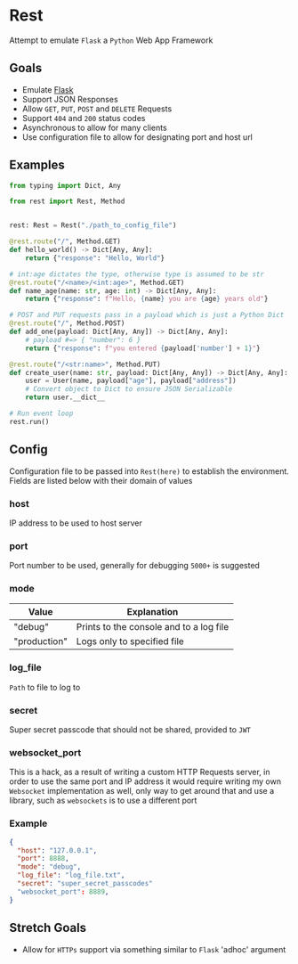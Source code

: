 # Rest

Attempt to emulate `Flask` a `Python` Web App Framework

## Goals

- Emulate [Flask](https://github.com/pallets/flask)
- Support JSON Responses
- Allow `GET`, `PUT`, `POST` and `DELETE` Requests
- Support `404` and `200` status codes
- Asynchronous to allow for many clients
- Use configuration file to allow for designating port and host url

## Examples

```python
from typing import Dict, Any

from rest import Rest, Method


rest: Rest = Rest("./path_to_config_file")

@rest.route("/", Method.GET)
def hello_world() -> Dict[Any, Any]:
    return {"response": "Hello, World"}

# int:age dictates the type, otherwise type is assumed to be str
@rest.route("/<name>/<int:age>", Method.GET)
def name_age(name: str, age: int) -> Dict[Any, Any]:
    return {"response": f"Hello, {name} you are {age} years old"}

# POST and PUT requests pass in a payload which is just a Python Dict
@rest.route("/", Method.POST)
def add_one(payload: Dict[Any, Any]) -> Dict[Any, Any]:
    # payload #=> { "number": 6 }
    return {"response": f"you entered {payload['number'] + 1}"}

@rest.route("/<str:name>", Method.PUT)
def create_user(name: str, payload: Dict[Any, Any]) -> Dict[Any, Any]:
    user = User(name, payload["age"], payload["address"])
    # Convert object to Dict to ensure JSON Serializable
    return user.__dict__

# Run event loop
rest.run()
```

## Config

Configuration file to be passed into `Rest(here)` to establish the environment.
Fields are listed below with their domain of values

### host

IP address to be used to host server

### port

Port number to be used, generally for debugging `5000+` is suggested

### mode

| Value        | Explanation                             |
| ------------ | --------------------------------------- |
| "debug"      | Prints to the console and to a log file |
| "production" | Logs only to specified file             |

### log_file

`Path` to file to log to

### secret

Super secret passcode that should not be shared, provided to `JWT`

### websocket_port

This is a hack, as a result of writing a custom HTTP Requests server, in order
to use the same port and IP address it would require writing my own `Websocket`
implementation as well, only way to get around that and use a library, such as
`websockets` is to use a different port

### Example

```json
{
  "host": "127.0.0.1",
  "port": 8888,
  "mode": "debug",
  "log_file": "log_file.txt",
  "secret": "super_secret_passcodes"
  "websocket_port": 8889,
}
```

## Stretch Goals

- Allow for `HTTPs` support via something similar to `Flask` 'adhoc' argument
